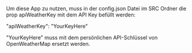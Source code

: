 Um diese App zu nutzen, muss in der config.json Datei im SRC Ordner die prop apiWeatherKey mit dem API Key befüllt werden:

"apiWeatherKey": "YourKeyHere"

"YourKeyHere" muss mit dem persönlichen API-Schlüssel von OpenWeatherMap ersetzt werden.